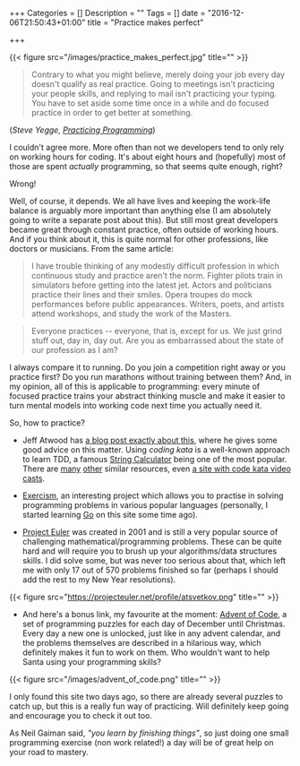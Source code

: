 +++
Categories = []
Description = ""
Tags = []
date = "2016-12-06T21:50:43+01:00"
title = "Practice makes perfect"

+++

{{< figure src="/images/practice_makes_perfect.jpg" title="" >}}

> Contrary to what you might believe, merely doing your job every day doesn't qualify as real practice. Going to meetings isn't practicing your people skills, and replying to mail isn't practicing your typing. You have to set aside some time once in a while and do focused practice in order to get better at something.

(*Steve Yegge, [Practicing Programming](https://sites.google.com/site/steveyegge2/practicing-programming)*)

I couldn't agree more. More often than not we developers tend to only rely on working hours for coding. It's about eight hours and (hopefully) most of those are spent *actually* programming, so that seems quite enough, right?

Wrong!

Well, of course, it depends. We all have lives and keeping the work-life balance is arguably more important than anything else (I am absolutely going to write a separate post about this). But still most great developers became great through constant practice, often outside of working hours. And if you think about it, this is quite normal for other professions, like doctors or musicians. From the same article:

> I have trouble thinking of any modestly difficult profession in which continuous study and practice aren't the norm. Fighter pilots train in simulators before getting into the latest jet. Actors and politicians practice their lines and their smiles. Opera troupes do mock performances before public appearances. Writers, poets, and artists attend workshops, and study the work of the Masters.

> Everyone practices -- everyone, that is, except for us. We just grind stuff out, day in, day out. Are you as embarrassed about the state of our profession as I am?

I always compare it to running. Do you join a competition right away or you practice first? Do you run marathons without training between them? And, in my opinion, all of this is applicable to programming: every minute of focused practice trains your abstract thinking muscle and make it easier to turn mental models into working code next time you actually need it.

So, how to practice?

* Jeff Atwood has [a blog post exactly about this](https://blog.codinghorror.com/the-ultimate-code-kata/), where he gives some good advice on this matter. Using *coding kata* is a well-known approach to learn TDD, a famous [String Calculator](http://osherove.com/tdd-kata-1/) being one of the most popular. There are [many](http://codekata.com/) [other](https://github.com/garora/TDD-Katas) similar resources, even [a site with code kata video casts](http://www.codekatas.org/casts/tagged/csharp).

* [Exercism](http://www.exercism.io/), an interesting project which allows you to practise in solving programming problems in various popular languages (personally, I started learning [Go](https://golang.org/) on this site some time ago).

* [Project Euler](https://projecteuler.net/) was created in 2001 and is still a very popular source of challenging mathematical/programming problems. These can be quite hard and will require you to brush up your algorithms/data structures skills. I did solve some, but was never too serious about that, which left me with only 17 out of 570 problems finished so far (perhaps I should add the rest to my New Year resolutions).

 {{< figure src="https://projecteuler.net/profile/atsvetkov.png" title="" >}}

* And here's a bonus link, my favourite at the moment: [Advent of Code](http://adventofcode.com/), a set of programming puzzles for each day of December until Christmas. Every day a new one is unlocked, just like in any advent calendar, and the problems themselves are described in a hilarious way, which definitely makes it fun to work on them. Who wouldn't want to help Santa using your programming skills?

{{< figure src="/images/advent_of_code.png" title="" >}}

I only found this site two days ago, so there are already several puzzles to catch up, but this is a really fun way of practicing. Will definitely keep going and encourage you to check it out too.

As Neil Gaiman said, *"you learn by finishing things"*, so just doing one small programming exercise (non work related!) a day will be of great help on your road to mastery.  